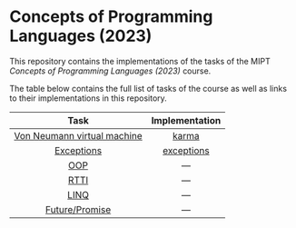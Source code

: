 # Concepts of Programming Languages (2023)

This repository contains the implementations of the tasks of the MIPT
*Concepts of Programming Languages (2023)* course.

The table below contains the full list of tasks of the course as well as links
to their implementations in this repository.

|                         Task                          |      Implementation      |
|:-----------------------------------------------------:|:------------------------:|
| [Von Neumann virtual machine](https://clck.ru/33rsnH) |      [karma](karma)      |
|         [Exceptions](https://clck.ru/33rtCX)          | [exceptions](exceptions) |
|             [OOP](https://clck.ru/33rtD8)             |            —             |
|            [RTTI](https://clck.ru/33rtDW)             |            —             |
|            [LINQ](https://clck.ru/33rtDp)             |            —             |
|       [Future/Promise](https://clck.ru/33rtEC)        |            —             |


